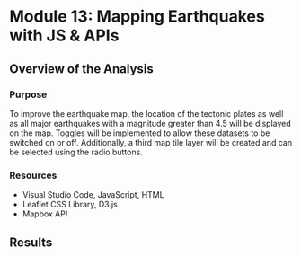 # Module 13: Mapping Earthquakes with JS & APIs

## Overview of the Analysis

### Purpose
To improve the earthquake map, the location of the tectonic plates as well as all major earthquakes with a magnitude greater than 4.5 will be displayed on the map. Toggles will be implemented to allow these datasets to be switched on or off. Additionally, a third map tile layer will be created and can be selected using the radio buttons.  

### Resources
* Visual Studio Code, JavaScript, HTML
* Leaflet CSS Library, D3.js
* Mapbox API

## Results
